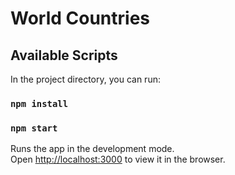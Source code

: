 # World Countries 

## Available Scripts

In the project directory, you can run:

### `npm install`

### `npm start`

Runs the app in the development mode. <br />
Open [http://localhost:3000](http://localhost:3000) to view it in the browser.
